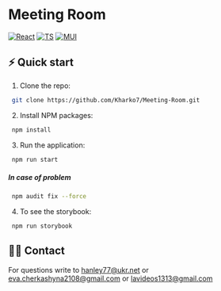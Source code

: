 # Meeting Room

[![React][react.js]][react-url]
[![TS][ts]][ts-url]
[![MUI][mui]][mui-url]

## ⚡️ Quick start

1. Clone the repo:

```sh
 git clone https://github.com/Kharko7/Meeting-Room.git
```

2. Install NPM packages:

```sh
 npm install
```

3.  Run the application:

```sh
 npm run start
```


##### In case of problem
```sh
 npm audit fix --force
```

4. To see the storybook:

```sh
 npm run storybook
```

## 🤙🏼 Contact
For questions write to 
 hanley77@ukr.net or
 eva.cherkashyna2108@gmail.com or
 lavideos1313@gmail.com 





[react.js]: https://img.shields.io/badge/React-20232A?style=for-the-badge&logo=react&logoColor=61DAFB
[react-url]: https://reactjs.org/
[mui]: https://img.shields.io/badge/mui-000000?style=for-the-badge&logo=mui&logoColor=white&color=007FFF
[mui-url]: https://mui.com/
[ts]: https://img.shields.io/badge/typeScript-000000?style=for-the-badge&logo=ts-node&logoColor=white&color=3178C6
[ts-url]: https://www.typescriptlang.org/
